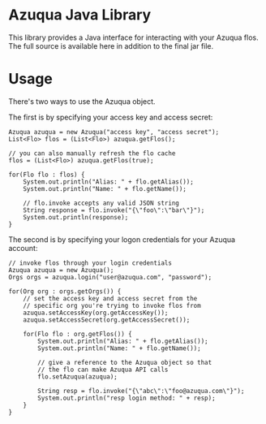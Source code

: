 Azuqua Java Library
===================

This library provides a Java interface for interacting with your Azuqua flos. The full source is available here in addition to the final jar file.

Usage
=====

There's two ways to use the Azuqua object. 

The first is by specifying your access key and access secret:

```
Azuqua azuqua = new Azuqua("access key", "access secret");
List<Flo> flos = (List<Flo>) azuqua.getFlos();

// you can also manually refresh the flo cache
flos = (List<Flo>) azuqua.getFlos(true);
		
for(Flo flo : flos) {
	System.out.println("Alias: " + flo.getAlias());
	System.out.println("Name: " + flo.getName());
	
	// flo.invoke accepts any valid JSON string
	String response = flo.invoke("{\"foo\":\"bar\"}");
	System.out.println(response);
}
```

The second is by specifying your logon credentials for your Azuqua account:

```
// invoke flos through your login credentials
Azuqua azuqua = new Azuqua();
Orgs orgs = azuqua.login("user@azuqua.com", "password");
	
for(Org org : orgs.getOrgs()) {
	// set the access key and access secret from the 
	// specific org you're trying to invoke flos from
	azuqua.setAccessKey(org.getAccessKey());
	azuqua.setAccessSecret(org.getAccessSecret());
	
	for(Flo flo : org.getFlos()) {
		System.out.println("Alias: " + flo.getAlias());
		System.out.println("Name: " + flo.getName());
		
		// give a reference to the Azuqua object so that 
		// the flo can make Azuqua API calls
		flo.setAzuqua(azuqua);
		
		String resp = flo.invoke("{\"abc\":\"foo@azuqua.com\"}");
		System.out.println("resp login method: " + resp);
	}
}
```


